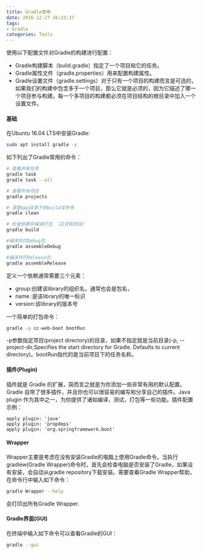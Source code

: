 ```yaml
---
title: Gradle使用
date: 2016-12-27 16:23:37
tags:
- Gradle
categories: Tools
---
```


使用以下配置文件对Gradle的构建进行配置：

* Gradle构建脚本（build.gradle）指定了一个项目和它的任务。
* Gradle属性文件（gradle.properties）用来配置构建属性。
* Gradle设置文件（gradle.settings）对于只有一个项目的构建而言是可选的，如果我们的构建中包含多于一个项目，那么它就是必须的，因为它描述了哪一个项目参与构建。每一个多项目的构建都必须在项目结构的根目录中加入一个设置文件。

<!-- more -->

#### 基础

在Ubuntu 16.04 LTS中安装Gradle:

```Bash
sudo apt install gradle -y
```

如下列出了Gradle常用的命令：

```Bash
# 查看所有任务
gradle task
gradle task --all

# 查看所有项目
gradle projects

# 清楚app目录下的build文件夹
gradle clean

# 检查依赖并编译打包 （正式和测试）
gradle build

#编译并打Debug包
gradle assembleDebug

#编译并打Release包
gradle assembleRelease
```

定义一个依赖通常需要三个元素：

* group:创建该library的组织名，通常也会是包名，
* name :是该library的唯一标识
* version:该library的版本号

一个简单的打包命令：

```Bash
gradle -p cc-web-boot bootRun
```

-p参数指定项目(project directory)的目录，如果不指定就是当前目录(-p, --project-dir,Specifies the start directory for Gradle. Defaults to current directory)。bootRun指代的是当前项目下的任务名称。

#### 插件(Plugin)

插件就是 Gradle 的扩展，简而言之就是为你添加一些非常有用的默认配置。Gradle 自带了很多插件，并且你也可以很容易的编写和分享自己的插件。Java plugin 作为其中之一，为你提供了诸如编译，测试，打包等一些功能。插件配置示例：

```
apply plugin: 'java'
apply plugin: 'propdeps'
apply plugin: 'org.springframework.boot'
```

#### Wrapper

Wrapper主要是考虑在没有安装Gradle的电脑上使用Gradle命令。当执行gradlew(Gradle Wrapper)命令时，首先会检查电脑是否安装了Gradle，如果没有安装，会自动从gradle repository下载安装。需要查看Gradle Wrapper帮助，在命令行中输入如下命令：

```Bash
gradle Wrapper --help
```

会打印出所有Gradle Wrapper.

#### Gradle界面(GUI)

在终端中输入如下命令可以查看Gradle的GUI：

```Bash
gradle --gui
```
